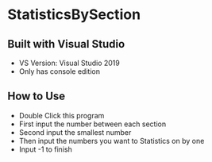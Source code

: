 # StatisticsBySection

## Built with Visual Studio
  - VS Version: Visual Studio 2019
  - Only has console edition

## How to Use
  - Double Click this program
  - First input the number between each section
  - Second input the smallest number
  - Then input the numbers you want to Statistics on by one
  - Input -1 to finish
